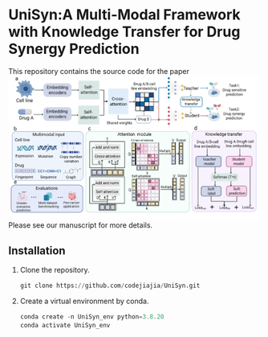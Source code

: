 # UniSyn:A Multi-Modal Framework with Knowledge Transfer for Drug Synergy Prediction<br/>
This repository contains the source code for the paper
![image](./model.png)
<br/>
Please see our manuscript for more details.<br/>
## Installation
1. Clone the repository.

   ```python
   git clone https://github.com/codejiajia/UniSyn.git
   ```
2. Create a virtual environment by conda.

   ```python
   conda create -n UniSyn_env python=3.8.20
   conda activate UniSyn_env
